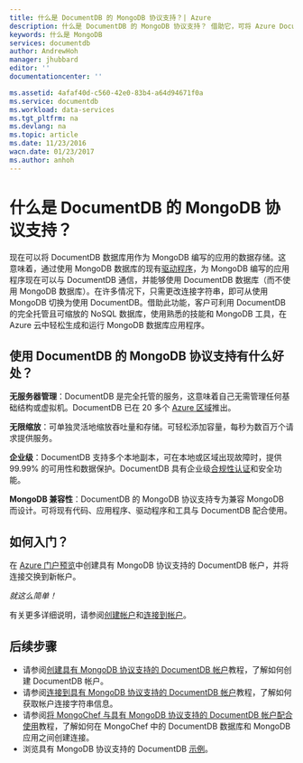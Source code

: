 ```yaml
---
title: 什么是 DocumentDB 的 MongoDB 协议支持？| Azure
description: 什么是 DocumentDB 的 MongoDB 协议支持？ 借助它，可将 Azure DocumentDB（托管的基于云的服务）用作为 MongoDB 编写的应用的数据存储。
keywords: 什么是 MongoDB
services: documentdb
author: AndrewHoh
manager: jhubbard
editor: ''
documentationcenter: ''

ms.assetid: 4afaf40d-c560-42e0-83b4-a64d94671f0a
ms.service: documentdb
ms.workload: data-services
ms.tgt_pltfrm: na
ms.devlang: na
ms.topic: article
ms.date: 11/23/2016
wacn.date: 01/23/2017
ms.author: anhoh
---
```


# 什么是 DocumentDB 的 MongoDB 协议支持？

现在可以将 DocumentDB 数据库用作为 MongoDB 编写的应用的数据存储。这意味着，通过使用 MongoDB 数据库的现有[驱动程序](https://docs.mongodb.org/ecosystem/drivers/)，为 MongoDB 编写的应用程序现在可以与 DocumentDB 通信，并能够使用 DocumentDB 数据库（而不使用 MongoDB 数据库）。在许多情况下，只需更改连接字符串，即可从使用 MongoDB 切换为使用 DocumentDB。借助此功能，客户可利用 DocumentDB 的完全托管且可缩放的 NoSQL 数据库，使用熟悉的技能和 MongoDB 工具，在 Azure 云中轻松生成和运行 MongoDB 数据库应用程序。

## 使用 DocumentDB 的 MongoDB 协议支持有什么好处？
**无服务器管理**：DocumentDB 是完全托管的服务，这意味着自己无需管理任何基础结构或虚拟机。DocumentDB 已在 20 多个 [Azure 区域](https://azure.microsoft.com/regions/)推出。

**无限缩放**：可单独灵活地缩放吞吐量和存储。可轻松添加容量，每秒为数百万个请求提供服务。

**企业级**：DocumentDB 支持多个本地副本，可在本地或区域出现故障时，提供 99.99% 的可用性和数据保护。DocumentDB 具有企业级[合规性认证](https://www.microsoft.com/trustcenter)和安全功能。

**MongoDB 兼容性**：DocumentDB 的 MongoDB 协议支持专为兼容 MongoDB 而设计。可将现有代码、应用程序、驱动程序和工具与 DocumentDB 配合使用。

## 如何入门？
在 [Azure 门户预览](https://portal.azure.cn)中创建具有 MongoDB 协议支持的 DocumentDB 帐户，并将连接交换到新帐户。

*就这么简单！*

有关更多详细说明，请参阅[创建帐户](./documentdb-create-mongodb-account.md)和[连接到帐户](./documentdb-connect-mongodb-account.md)。

## 后续步骤
- 请参阅[创建具有 MongoDB 协议支持的 DocumentDB 帐户](./documentdb-create-mongodb-account.md)教程，了解如何创建 DocumentDB 帐户。
- 请参阅[连接到具有 MongoDB 协议支持的 DocumentDB 帐户](./documentdb-connect-mongodb-account.md)教程，了解如何获取帐户连接字符串信息。
- 请参阅[将 MongoChef 与具有 MongoDB 协议支持的 DocumentDB 帐户配合使用](./documentdb-mongodb-mongochef.md)教程，了解如何在 MongoChef 中的 DocumentDB 数据库和 MongoDB 应用之间创建连接。
- 浏览具有 MongoDB 协议支持的 DocumentDB [示例](./documentdb-mongodb-samples.md)。

<!---HONumber=Mooncake_0109_2017-->
<!---Update_Description: add content to describe What is the benefit of using DocumentDB protocol -->